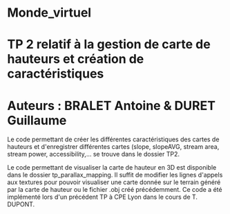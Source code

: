 # Monde_virtuel
# TP 2 relatif à la gestion de carte de hauteurs et création de caractéristiques
# Auteurs : BRALET Antoine & DURET Guillaume

Le code permettant de créer les différentes caractéristiques des cartes de hauteurs 
et d'enregistrer différentes cartes (slope, slopeAVG, stream area, stream power, 
accessibility,... se trouve dans le dossier TP2. 

Le code permettant de visualiser la carte de hauteur en 3D est disponible dans le
dossier tp_parallax_mapping. Il suffit de modifier les lignes d'appels aux 
textures pour pouvoir visualiser une carte donnée sur le terrain généré par la carte
de hauteur ou le fichier .obj créé précédemment. Ce code a été implémenté lors d'un 
précédent TP à CPE Lyon dans le cours de T. DUPONT. 
